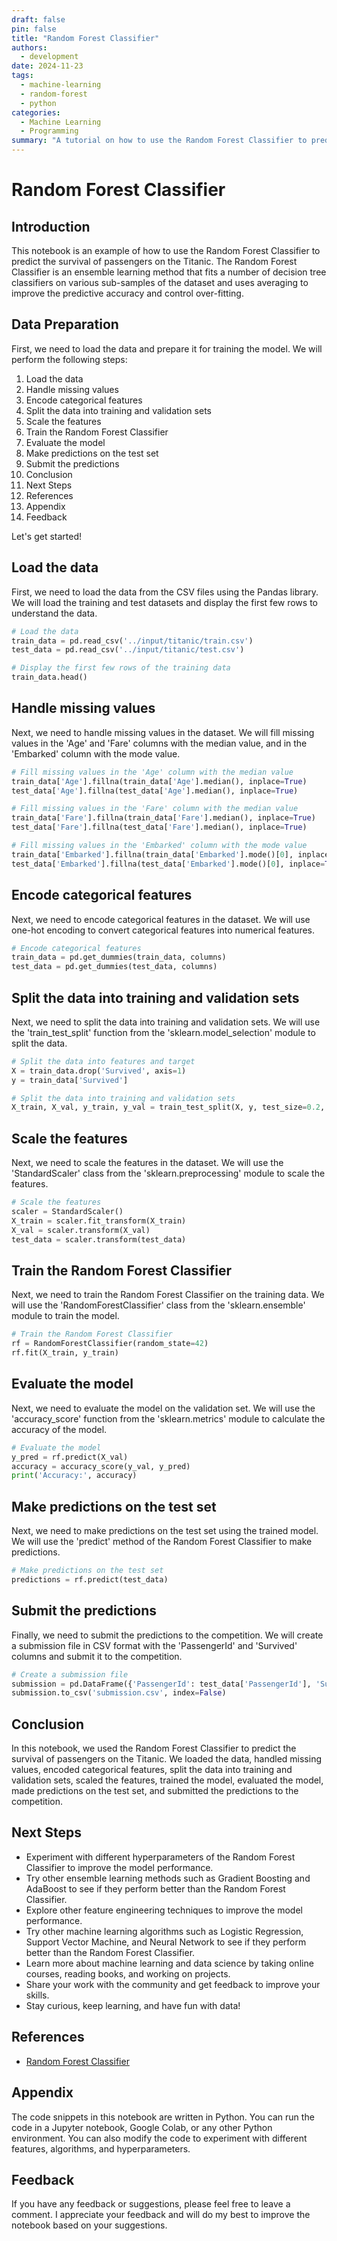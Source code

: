```yaml
---
draft: false
pin: false
title: "Random Forest Classifier"
authors:
  - development
date: 2024-11-23
tags:
  - machine-learning
  - random-forest
  - python
categories:
  - Machine Learning
  - Programming
summary: "A tutorial on how to use the Random Forest Classifier to predict the survival of passengers on the Titanic."
---
```


# Random Forest Classifier

## Introduction
This notebook is an example of how to use the Random Forest Classifier to predict the survival of passengers on the Titanic. The Random Forest Classifier is an ensemble learning method that fits a number of decision tree classifiers on various sub-samples of the dataset and uses averaging to improve the predictive accuracy and control over-fitting.

## Data Preparation
First, we need to load the data and prepare it for training the model. We will perform the following steps:

1. Load the data
2. Handle missing values
3. Encode categorical features
4. Split the data into training and validation sets
5. Scale the features
6. Train the Random Forest Classifier
7. Evaluate the model
8. Make predictions on the test set
9. Submit the predictions
10. Conclusion
11. Next Steps
12. References
13. Appendix
14. Feedback

Let's get started!

## Load the data
First, we need to load the data from the CSV files using the Pandas library. We will load the training and test datasets and display the first few rows to understand the data.

```python
# Load the data
train_data = pd.read_csv('../input/titanic/train.csv')
test_data = pd.read_csv('../input/titanic/test.csv')

# Display the first few rows of the training data
train_data.head()
```

## Handle missing values
Next, we need to handle missing values in the dataset. We will fill missing values in the 'Age' and 'Fare' columns with the median value, and in the 'Embarked' column with the mode value.

```python
# Fill missing values in the 'Age' column with the median value
train_data['Age'].fillna(train_data['Age'].median(), inplace=True)
test_data['Age'].fillna(test_data['Age'].median(), inplace=True)

# Fill missing values in the 'Fare' column with the median value
train_data['Fare'].fillna(train_data['Fare'].median(), inplace=True)
test_data['Fare'].fillna(test_data['Fare'].median(), inplace=True)

# Fill missing values in the 'Embarked' column with the mode value
train_data['Embarked'].fillna(train_data['Embarked'].mode()[0], inplace=True)
test_data['Embarked'].fillna(test_data['Embarked'].mode()[0], inplace=True)
```

## Encode categorical features
Next, we need to encode categorical features in the dataset. We will use one-hot encoding to convert categorical features into numerical features.

```python
# Encode categorical features
train_data = pd.get_dummies(train_data, columns)
test_data = pd.get_dummies(test_data, columns)
```

## Split the data into training and validation sets
Next, we need to split the data into training and validation sets. We will use the 'train_test_split' function from the 'sklearn.model_selection' module to split the data.

```python
# Split the data into features and target
X = train_data.drop('Survived', axis=1)
y = train_data['Survived']

# Split the data into training and validation sets
X_train, X_val, y_train, y_val = train_test_split(X, y, test_size=0.2, random_state=42)
```

## Scale the features
Next, we need to scale the features in the dataset. We will use the 'StandardScaler' class from the 'sklearn.preprocessing' module to scale the features.

```python
# Scale the features
scaler = StandardScaler()
X_train = scaler.fit_transform(X_train)
X_val = scaler.transform(X_val)
test_data = scaler.transform(test_data)
```

## Train the Random Forest Classifier
Next, we need to train the Random Forest Classifier on the training data. We will use the 'RandomForestClassifier' class from the 'sklearn.ensemble' module to train the model.

```python
# Train the Random Forest Classifier
rf = RandomForestClassifier(random_state=42)
rf.fit(X_train, y_train)
```

## Evaluate the model
Next, we need to evaluate the model on the validation set. We will use the 'accuracy_score' function from the 'sklearn.metrics' module to calculate the accuracy of the model.

```python
# Evaluate the model
y_pred = rf.predict(X_val)
accuracy = accuracy_score(y_val, y_pred)
print('Accuracy:', accuracy)
```

## Make predictions on the test set
Next, we need to make predictions on the test set using the trained model. We will use the 'predict' method of the Random Forest Classifier to make predictions.

```python
# Make predictions on the test set
predictions = rf.predict(test_data)
```

## Submit the predictions
Finally, we need to submit the predictions to the competition. We will create a submission file in CSV format with the 'PassengerId' and 'Survived' columns and submit it to the competition.

```python
# Create a submission file
submission = pd.DataFrame({'PassengerId': test_data['PassengerId'], 'Survived': predictions})
submission.to_csv('submission.csv', index=False)
```

## Conclusion
In this notebook, we used the Random Forest Classifier to predict the survival of passengers on the Titanic. We loaded the data, handled missing values, encoded categorical features, split the data into training and validation sets, scaled the features, trained the model, evaluated the model, made predictions on the test set, and submitted the predictions to the competition.

## Next Steps
- Experiment with different hyperparameters of the Random Forest Classifier to improve the model performance.
- Try other ensemble learning methods such as Gradient Boosting and AdaBoost to see if they perform better than the Random Forest Classifier.
- Explore other feature engineering techniques to improve the model performance.
- Try other machine learning algorithms such as Logistic Regression, Support Vector Machine, and Neural Network to see if they perform better than the Random Forest Classifier.
- Learn more about machine learning and data science by taking online courses, reading books, and working on projects.
- Share your work with the community and get feedback to improve your skills.
- Stay curious, keep learning, and have fun with data!

## References
- [Random Forest Classifier](https://scikit-learn.org/stable/modules/generated/sklearn.ensemble.RandomForestClassifier.html)

## Appendix
The code snippets in this notebook are written in Python. You can run the code in a Jupyter notebook, Google Colab, or any other Python environment. You can also modify the code to experiment with different features, algorithms, and hyperparameters.

## Feedback
If you have any feedback or suggestions, please feel free to leave a comment. I appreciate your feedback and will do my best to improve the notebook based on your suggestions.
